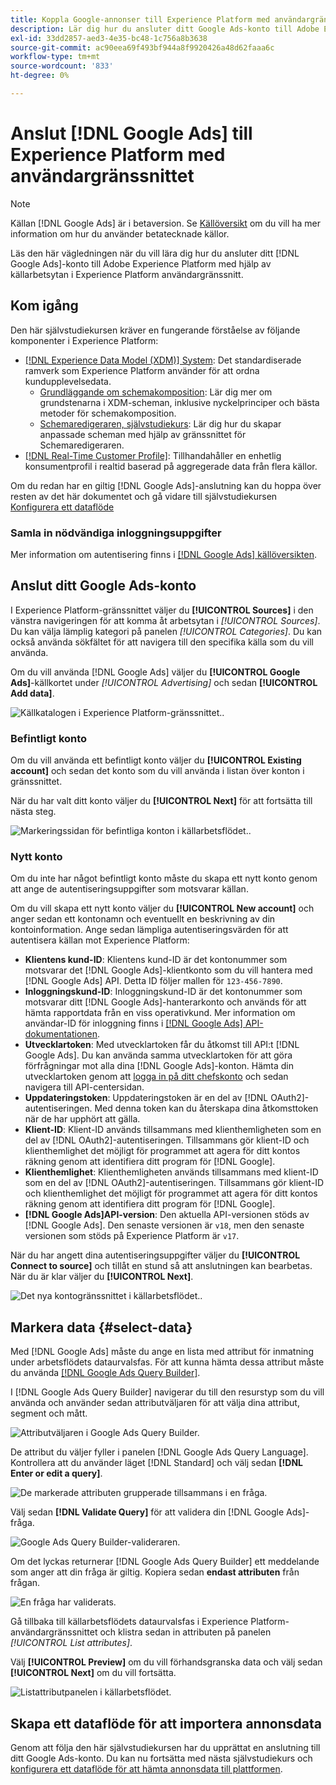 ```yaml
---
title: Koppla Google-annonser till Experience Platform med användargränssnittet
description: Lär dig hur du ansluter ditt Google Ads-konto till Adobe Experience Platform i användargränssnittet.
exl-id: 33dd2857-aed3-4e35-bc48-1c756a8b3638
source-git-commit: ac90eea69f493bf944a8f9920426a48d62faaa6c
workflow-type: tm+mt
source-wordcount: '833'
ht-degree: 0%

---
```


# Anslut [!DNL Google Ads] till Experience Platform med användargränssnittet

>[!NOTE]
>
>Källan [!DNL Google Ads] är i betaversion. Se [Källöversikt](../../../../home.md#terms-and-conditions) om du vill ha mer information om hur du använder betatecknade källor.

Läs den här vägledningen när du vill lära dig hur du ansluter ditt [!DNL Google Ads]-konto till Adobe Experience Platform med hjälp av källarbetsytan i Experience Platform användargränssnitt.

## Kom igång

Den här självstudiekursen kräver en fungerande förståelse av följande komponenter i Experience Platform:

* [[!DNL Experience Data Model (XDM)] System](../../../../../xdm/home.md): Det standardiserade ramverk som Experience Platform använder för att ordna kundupplevelsedata.
   * [Grundläggande om schemakomposition](../../../../../xdm/schema/composition.md): Lär dig mer om grundstenarna i XDM-scheman, inklusive nyckelprinciper och bästa metoder för schemakomposition.
   * [Schemaredigeraren, självstudiekurs](../../../../../xdm/tutorials/create-schema-ui.md): Lär dig hur du skapar anpassade scheman med hjälp av gränssnittet för Schemaredigeraren.
* [[!DNL Real-Time Customer Profile]](../../../../../profile/home.md): Tillhandahåller en enhetlig konsumentprofil i realtid baserad på aggregerade data från flera källor.

Om du redan har en giltig [!DNL Google Ads]-anslutning kan du hoppa över resten av det här dokumentet och gå vidare till självstudiekursen [Konfigurera ett dataflöde](../../dataflow/advertising.md)

### Samla in nödvändiga inloggningsuppgifter

Mer information om autentisering finns i [[!DNL Google Ads] källöversikten](../../../../connectors/advertising/ads.md).

## Anslut ditt Google Ads-konto

I Experience Platform-gränssnittet väljer du **[!UICONTROL Sources]** i den vänstra navigeringen för att komma åt arbetsytan i *[!UICONTROL Sources]*. Du kan välja lämplig kategori på panelen *[!UICONTROL Categories]*. Du kan också använda sökfältet för att navigera till den specifika källa som du vill använda.

Om du vill använda [!DNL Google Ads] väljer du **[!UICONTROL Google Ads]**-källkortet under *[!UICONTROL Advertising]* och sedan **[!UICONTROL Add data]**.

![Källkatalogen i Experience Platform-gränssnittet.](../../../../images/tutorials/create/ads/catalog.png).

### Befintligt konto

Om du vill använda ett befintligt konto väljer du **[!UICONTROL Existing account]** och sedan det konto som du vill använda i listan över konton i gränssnittet.

När du har valt ditt konto väljer du **[!UICONTROL Next]** för att fortsätta till nästa steg.

![Markeringssidan för befintliga konton i källarbetsflödet.](../../../../images/tutorials/create/ads/existing.png).

### Nytt konto

Om du inte har något befintligt konto måste du skapa ett nytt konto genom att ange de autentiseringsuppgifter som motsvarar källan.

Om du vill skapa ett nytt konto väljer du **[!UICONTROL New account]** och anger sedan ett kontonamn och eventuellt en beskrivning av din kontoinformation. Ange sedan lämpliga autentiseringsvärden för att autentisera källan mot Experience Platform:

* **Klientens kund-ID**: Klientens kund-ID är det kontonummer som motsvarar det [!DNL Google Ads]-klientkonto som du vill hantera med [!DNL Google Ads] API. Detta ID följer mallen för `123-456-7890`.
* **Inloggningskund-ID**: Inloggningskund-ID är det kontonummer som motsvarar ditt [!DNL Google Ads]-hanterarkonto och används för att hämta rapportdata från en viss operativkund. Mer information om användar-ID för inloggning finns i [[!DNL Google Ads] API-dokumentationen](https://developers.google.com/search-ads/reporting/concepts/login-customer-id).
* **Utvecklartoken**: Med utvecklartoken får du åtkomst till API:t [!DNL Google Ads]. Du kan använda samma utvecklartoken för att göra förfrågningar mot alla dina [!DNL Google Ads]-konton. Hämta din utvecklartoken genom att [logga in på ditt chefskonto](https://ads.google.com/home/tools/manager-accounts/) och sedan navigera till API-centersidan.
* **Uppdateringstoken**: Uppdateringstoken är en del av [!DNL OAuth2]-autentiseringen. Med denna token kan du återskapa dina åtkomsttoken när de har upphört att gälla.
* **Klient-ID**: Klient-ID används tillsammans med klienthemligheten som en del av [!DNL OAuth2]-autentiseringen. Tillsammans gör klient-ID och klienthemlighet det möjligt för programmet att agera för ditt kontos räkning genom att identifiera ditt program för [!DNL Google].
* **Klienthemlighet**: Klienthemligheten används tillsammans med klient-ID som en del av [!DNL OAuth2]-autentiseringen. Tillsammans gör klient-ID och klienthemlighet det möjligt för programmet att agera för ditt kontos räkning genom att identifiera ditt program för [!DNL Google].
* **[!DNL Google Ads]API-version**: Den aktuella API-versionen stöds av [!DNL Google Ads]. Den senaste versionen är `v18`, men den senaste versionen som stöds på Experience Platform är `v17`.

När du har angett dina autentiseringsuppgifter väljer du **[!UICONTROL Connect to source]** och tillåt en stund så att anslutningen kan bearbetas. När du är klar väljer du **[!UICONTROL Next]**.

![Det nya kontogränssnittet i källarbetsflödet.](../../../../images/tutorials/create/ads/new.png).

## Markera data {#select-data}

Med [!DNL Google Ads] måste du ange en lista med attribut för inmatning under arbetsflödets dataurvalsfas. För att kunna hämta dessa attribut måste du använda [[!DNL Google Ads Query Builder]](https://developers.google.com/google-ads/api/fields/v17/overview_query_builder).

I [!DNL Google Ads Query Builder] navigerar du till den resurstyp som du vill använda och använder sedan attributväljaren för att välja dina attribut, segment och mått.

![Attributväljaren i Google Ads Query Builder.](../../../../images/tutorials/create/ads/attributes.png)

De attribut du väljer fyller i panelen [!DNL Google Ads Query Language]. Kontrollera att du använder läget [!DNL Standard] och välj sedan **[!DNL Enter or edit a query]**.

![De markerade attributen grupperade tillsammans i en fråga.](../../../../images/tutorials/create/ads/enter-query.png)

Välj sedan **[!DNL Validate Query]** för att validera din [!DNL Google Ads]-fråga.

![Google Ads Query Builder-valideraren.](../../../../images/tutorials/create/ads/validate-query.png)

Om det lyckas returnerar [!DNL Google Ads Query Builder] ett meddelande som anger att din fråga är giltig. Kopiera sedan **endast attributen** från frågan.

![En fråga har validerats.](../../../../images/tutorials/create/ads/copy-query.png)

Gå tillbaka till källarbetsflödets dataurvalsfas i Experience Platform-användargränssnittet och klistra sedan in attributen på panelen *[!UICONTROL List attributes]*.

Välj **[!UICONTROL Preview]** om du vill förhandsgranska data och välj sedan **[!UICONTROL Next]** om du vill fortsätta.

![Listattributpanelen i källarbetsflödet.](../../../../images/tutorials/create/ads/list-attributes.png)

## Skapa ett dataflöde för att importera annonsdata

Genom att följa den här självstudiekursen har du upprättat en anslutning till ditt Google Ads-konto. Du kan nu fortsätta med nästa självstudiekurs och [konfigurera ett dataflöde för att hämta annonsdata till plattformen](../../dataflow/advertising.md).
